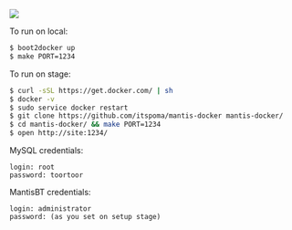 ![](http://new.tinygrab.com/7020c0e8b0fd99ace270dd880e44ab8619a53dacaf.png)

To run on local:
```bash
$ boot2docker up
$ make PORT=1234
```

To run on stage:
```bash
$ curl -sSL https://get.docker.com/ | sh
$ docker -v
$ sudo service docker restart
$ git clone https://github.com/itspoma/mantis-docker mantis-docker/
$ cd mantis-docker/ && make PORT=1234
$ open http://site:1234/
```

MySQL credentials:
```
login: root
password: toortoor
```

MantisBT credentials:
```
login: administrator
password: (as you set on setup stage)
```